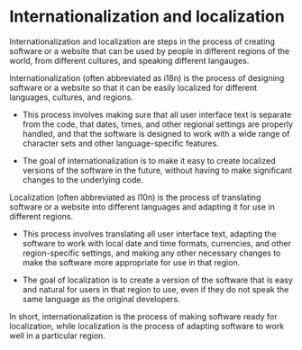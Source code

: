 # Internationalization and localization

Internationalization and localization are steps in the process of creating software or a website that can be used by people in different regions of the world, from different cultures, and speaking different langauges.

Internationalization (often abbreviated as i18n) is the process of designing software or a website so that it can be easily localized for different languages, cultures, and regions.

* This process involves making sure that all user interface text is separate from the code, that dates, times, and other regional settings are properly handled, and that the software is designed to work with a wide range of character sets and other language-specific features.

* The goal of internationalization is to make it easy to create localized versions of the software in the future, without having to make significant changes to the underlying code.

Localization (often abbreviated as l10n) is the process of translating software or a website into different languages and adapting it for use in different regions.

* This process involves translating all user interface text, adapting the software to work with local date and time formats, currencies, and other region-specific settings, and making any other necessary changes to make the software more appropriate for use in that region.

* The goal of localization is to create a version of the software that is easy and natural for users in that region to use, even if they do not speak the same language as the original developers.

In short, internationalization is the process of making software ready for localization, while localization is the process of adapting software to work well in a particular region.
